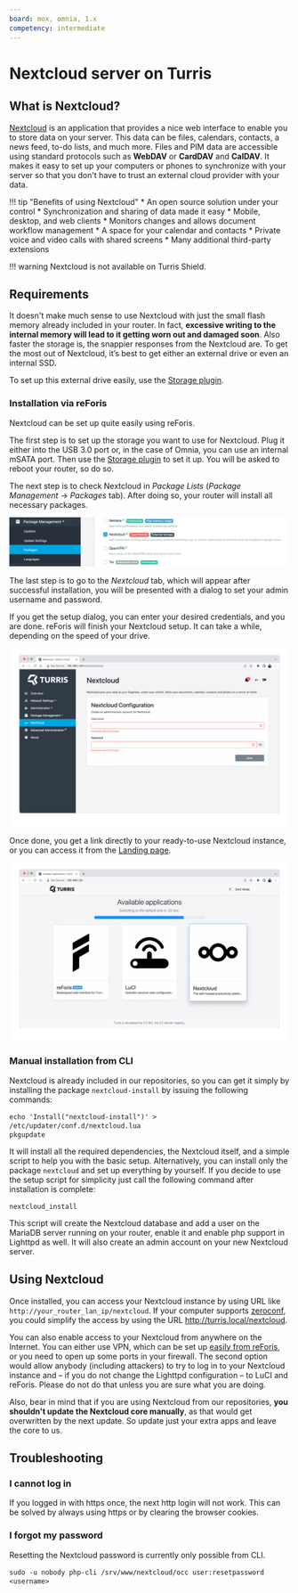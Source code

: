 ```yaml
---
board: mox, omnia, 1.x
competency: intermediate
---
```

# Nextcloud server on Turris

## What is Nextcloud?

[Nextcloud](https://nextcloud.com) is an application that provides a nice web
interface to enable you to store data on your server. This data can be files,
calendars, contacts, a news feed, to-do lists, and much more. Files and PIM data
are accessible using standard protocols such as **WebDAV** or **CardDAV** and
**CalDAV**. It makes it easy to set up your computers or phones to synchronize
with your server so that you don't have to trust an external cloud provider with
your data.

!!! tip "Benefits of using Nextcloud"
    * An open source solution under your control
    * Synchronization and sharing of data made it easy
    * Mobile, desktop, and web clients
    * Monitors changes and allows document workflow management
    * A space for your calendar and contacts
    * Private voice and video calls with shared screens
    * Many additional third-party extensions

!!! warning
    Nextcloud is not available on Turris Shield.

## Requirements

It doesn't make much sense to use Nextcloud with just the small flash memory
already included in your router. In fact, **excessive writing to the internal
memory will lead to it getting worn out and damaged soon**. Also faster the
storage is, the snappier responses from the Nextcloud are. To get the most out
of Nextcloud, it’s best to get either an external drive or even an internal SSD.

To set up this external drive easily, use the [Storage
plugin](../../basics/reforis/storage-plugin/storage-plugin.md).

### Installation via reForis

Nextcloud can be set up quite easily using reForis.

The first step is to set up the storage you want to use for Nextcloud. Plug it
either into the USB 3.0 port or, in the case of Omnia, you can use an internal
mSATA port. Then use the [Storage
plugin](../../basics/reforis/storage-plugin/storage-plugin.md) to set it up. You
will be asked to reboot your router, so do so.

The next step is to check Nextcloud in _Package Lists_ (_Package Management_ →
_Packages_ tab). After doing so, your router will install all necessary
packages.

![Nextcloud option in Package Lists](nextcloud-package.png)

The last step is to go to the _Nextcloud_ tab, which will appear after
successful installation, you will be presented with a dialog to set your admin
username and password.

If you get the setup dialog, you can enter your desired credentials, and you are
done. reForis will finish your Nextcloud setup. It can take a while, depending
on the speed of your drive.

![Last step of Nextcloud installation](nextcloud-setup.gif)

Once done, you get a link directly to your ready-to-use Nextcloud instance, or
you can access it from the [Landing page](../../basics//landing-page.md).

![Access Nextcloud instance](nextcloud-webapp.gif)

### Manual installation from CLI

Nextcloud is already included in our repositories, so you can get it simply by
installing the package `nextcloud-install` by issuing the following commands:

```
echo 'Install("nextcloud-install")' > /etc/updater/conf.d/nextcloud.lua
pkgupdate
```

It will install all the required dependencies, the Nextcloud itself, and a
simple script to help you with the basic setup. Alternatively, you can install
only the package `nextcloud` and set up everything by yourself. If you decide to
use the setup script for simplicity just call the following command after
installation is complete:

```
nextcloud_install
```

This script will create the Nextcloud database and add a user on the MariaDB
server running on your router, enable it and enable php support in Lighttpd as
well. It will also create an admin account on your new Nextcloud server.

## Using Nextcloud

Once installed, you can access your Nextcloud instance by using URL like
`http://your_router_lan_ip/nextcloud`. If your computer supports
[zeroconf](https://en.wikipedia.org/wiki/Zero-configuration_networking), you
could simplify the access by using the URL <http://turris.local/nextcloud>.

You can also enable access to your Nextcloud from anywhere on the Internet. You
can either use VPN, which can be set up [easily from
reForis](../../basics/apps/openvpn-server/openvpn.md), or you need to open up
some ports in your firewall. The second option would allow anybody (including
attackers) to try to log in to your Nextcloud instance and – if you do not
change the Lighttpd configuration – to LuCI and reForis. Please do not do that
unless you are sure what you are doing.

Also, bear in mind that if you are using Nextcloud from our repositories, **you
shouldn't update the Nextcloud core manually**, as that would get overwritten by
the next update. So update just your extra apps and leave the core to us.

## Troubleshooting

### I cannot log in

If you logged in with https once, the next http login will not work. This can
be solved by always using https or by clearing the browser cookies.

### I forgot my password

Resetting the Nextcloud password is currently only possible from CLI.

```
sudo -u nobody php-cli /srv/www/nextcloud/occ user:resetpassword <username>
```
